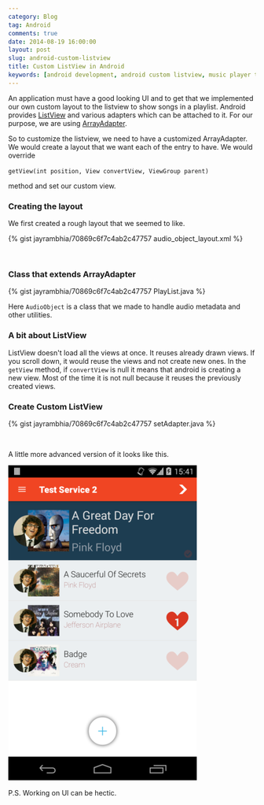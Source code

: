 ```yaml
---
category: Blog
tag: Android
comments: true
date: 2014-08-19 16:00:00
layout: post
slug: android-custom-listview
title: Custom ListView in Android
keywords: [android development, android custom listview, music player tutorial, android playlist]
---
```


An application must have a good looking UI and to get that we implemented our own custom layout to the listview to show songs in a playlist. Android provides [ListView](http://developer.android.com/guide/topics/ui/layout/listview.html) and various adapters which can be attached to it. For our purpose, we are using [ArrayAdapter](http://developer.android.com/reference/android/widget/ArrayAdapter.html).

So to customize the listview, we need to have a customized ArrayAdapter. We would create a layout that we want each of the entry to have. We would override 

`getView(int position, View convertView, ViewGroup parent)` 

method and set our custom view.

### Creating the layout

We first created a rough layout that we seemed to like.

{% gist jayrambhia/70869c6f7c4ab2c47757 audio_object_layout.xml %}

<br/>

### Class that extends ArrayAdapter

{% gist jayrambhia/70869c6f7c4ab2c47757 PlayList.java %}

Here `AudioObject` is a class that we made to handle audio metadata and other utilities.

### A bit about ListView

ListView doesn't load all the views at once. It reuses already drawn views. If you scroll down, it would reuse the views and not create new ones. In the `getView` method, if `convertView` is null it means that android is creating a new view. Most of the time it is not null because it reuses the previously created views.

### Create Custom ListView

{% gist jayrambhia/70869c6f7c4ab2c47757 setAdapter.java %}

<br/>

A little more advanced version of it looks like this.

![playlist](/assets/images/playlist.png)

P.S. Working on UI can be hectic.
